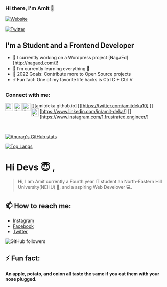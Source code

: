 ### Hi there, I'm Amit 👋

[![Website](https://img.shields.io/website?down_color=red&down_message=Down&label=amitdeka.github.io&style=for-the-badge&up_color=green&up_message=UP&url=https%3A%2F%2Famitdeka.github.io%2F)](https://amitdeka.github.io/)

[![Twitter](https://img.shields.io/twitter/follow/AmitDeka10?color=%231DA1F2&style=for-the-badge)](https://twitter.com/AmitDeka10)

## I'm a Student and a Frontend Developer

- 🔭 I currently working on a Wordpress project [NagaEd][http://nagaed.com/]!
- 🌱 I’m currently learning everything 🤣
- 🥅 2022 Goals: Contribute more to Open Source projects
- ⚡ Fun fact: One of my favorite life hacks is Ctrl C + Ctrl V

### Connect with me:

[<img align="left" alt="amitdeka.github.io" width="24px" src="https://cdn.jsdelivr.net/npm/simple-icons@5.22.0/icons/About.me.svg" />][amitdeka.github.io]
[<img align="left" alt="Amit Deka | Twitter" width="24px" src="https://cdn.jsdelivr.net/npm/simple-icons@5.22.0/icons/Twitter.svg" />][https://twitter.com/amitdeka10]
[<img align="left" alt="Amit Deka | LinkedIn" width="24px" src="https://cdn.jsdelivr.net/npm/simple-icons@5.22.0/icons/LinkedIn.svg" />][https://www.linkedin.com/in/amit-deka/]
[<img align="left" alt="Amit Deka | Instagram" width="24px" src="https://cdn.jsdelivr.net/npm/simple-icons@5.22.0/icons/Instagram.svg" />][https://www.instagram.com/1.frustrated.engineer/]

<br />

[![Anurag's GitHub stats](https://github-readme-stats.vercel.app/api?username=AmitDeka&count_private=true&show_icons=true&theme=github_dark)](https://github.com/AmitDeka/)

[![Top Langs](https://github-readme-stats.vercel.app/api/top-langs/?username=AmitDeka&langs_count=8)](https://github.com/AmitDeka/)

# Hi Devs :innocent: ,

<!--
**AmitDeka/AmitDeka** is a ✨ _special_ ✨ repository because its `README.md` (this file) appears on your GitHub profile.-->

> Hi, I am Amit currently a
> Fourth year IT student an
> North-Eastern Hill University(NEHU) :school:,
> and a aspiring Web Develover :computer:.

 <!-- - 🔭 I’m currently working on ...
- 🌱 I’m currently learning ...
## 💬 Ask me about -->

## 📫 How to reach me:

- [Instagram](https://www.instagram.com/frustratedx_engineer/)
- [Facebook](https://www.facebook.com/amit.deka.official)
- [Twitter](https://twitter.com/AmitDeka10)

![GitHub followers](https://img.shields.io/github/followers/AmitDeka?style=social)

## ⚡ Fun fact:

#### An apple, potato, and onion all taste the same if you eat them with your nose plugged.
